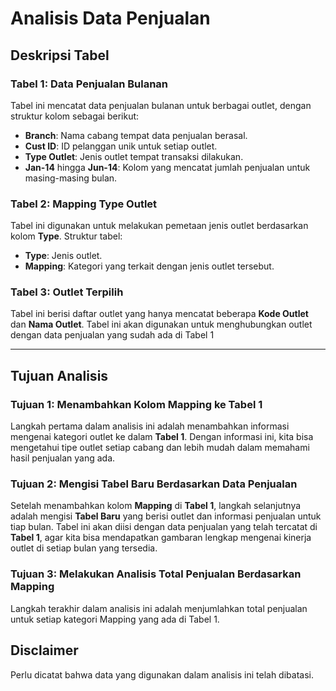 # Analisis Data Penjualan

## Deskripsi Tabel

### Tabel 1: Data Penjualan Bulanan
Tabel ini mencatat data penjualan bulanan untuk berbagai outlet, dengan struktur kolom sebagai berikut:
- **Branch**: Nama cabang tempat data penjualan berasal.
- **Cust ID**: ID pelanggan unik untuk setiap outlet.
- **Type Outlet**: Jenis outlet tempat transaksi dilakukan.
- **Jan-14** hingga **Jun-14**: Kolom yang mencatat jumlah penjualan untuk masing-masing bulan.

### Tabel 2: Mapping Type Outlet
Tabel ini digunakan untuk melakukan pemetaan jenis outlet berdasarkan kolom **Type**. Struktur tabel:
- **Type**: Jenis outlet.
- **Mapping**: Kategori yang terkait dengan jenis outlet tersebut.

### Tabel 3: Outlet Terpilih
Tabel ini berisi daftar outlet yang hanya mencatat beberapa **Kode Outlet** dan **Nama Outlet**. Tabel ini akan digunakan untuk menghubungkan outlet dengan data penjualan yang sudah ada di Tabel 1

---

## Tujuan Analisis

### **Tujuan 1: Menambahkan Kolom Mapping ke Tabel 1**
Langkah pertama dalam analisis ini adalah menambahkan informasi mengenai kategori outlet ke dalam **Tabel 1**. Dengan informasi ini, kita bisa mengetahui tipe outlet setiap cabang dan lebih mudah dalam memahami hasil penjualan yang ada.

### **Tujuan 2: Mengisi Tabel Baru Berdasarkan Data Penjualan**
Setelah menambahkan kolom **Mapping** di **Tabel 1**, langkah selanjutnya adalah mengisi **Tabel Baru** yang berisi outlet dan informasi penjualan untuk tiap bulan. Tabel ini akan diisi dengan data penjualan yang telah tercatat di **Tabel 1**, agar kita bisa mendapatkan gambaran lengkap mengenai kinerja outlet di setiap bulan yang tersedia.

### Tujuan 3: Melakukan Analisis Total Penjualan Berdasarkan Mapping
Langkah terakhir dalam analisis ini adalah menjumlahkan total penjualan untuk setiap kategori Mapping yang ada di Tabel 1.

## Disclaimer
Perlu dicatat bahwa data yang digunakan dalam analisis ini telah dibatasi.
